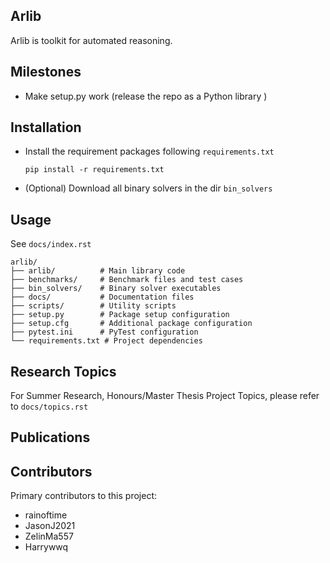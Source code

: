 ## Arlib 

Arlib is toolkit for automated reasoning.

## Milestones

- Make setup.py work (release the repo as a Python library )

## Installation

- Install the requirement packages following `requirements.txt`
    ~~~~
    pip install -r requirements.txt
    ~~~~
- (Optional) Download all binary solvers in the dir `bin_solvers`



## Usage

See `docs/index.rst`

~~~~
arlib/
├── arlib/          # Main library code
├── benchmarks/     # Benchmark files and test cases
├── bin_solvers/    # Binary solver executables
├── docs/           # Documentation files
├── scripts/        # Utility scripts
├── setup.py        # Package setup configuration
├── setup.cfg       # Additional package configuration
├── pytest.ini      # PyTest configuration
└── requirements.txt # Project dependencies
~~~~

## Research Topics

For Summer Research, Honours/Master Thesis Project Topics, please refer to
`docs/topics.rst`

## Publications



## Contributors

Primary contributors to this project:
- rainoftime
- JasonJ2021
- ZelinMa557 
- Harrywwq
